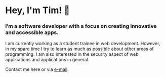 # Hey, I'm Tim! 👋

### I’m a software developer with a focus on creating innovative and accessible apps. 

I am currently working as a student trainee in web development. However, in my spare time I try to learn as much as possible about other areas of programming. I am also interested in the security aspect of web applications and applications in general.

Contact me here or via <a href="mailto:hello@timwehrle.de">e-mail</a>.
